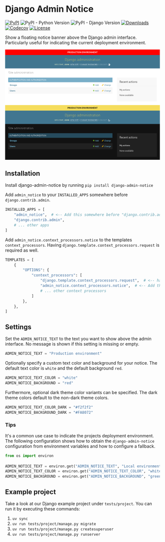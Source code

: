 # Django Admin Notice

[![PyPI][pypi-image]][pypi-url]
![PyPI - Python Version][python-image]
![PyPI - Django Version][django-image]
[![Downloads][downloads-image]][downloads-url]
[![Codecov][codecov-image]][codecov-url]
[![License][license-image]][license-url]

[pypi-image]: https://img.shields.io/pypi/v/django-admin-notice
[pypi-url]: https://pypi.org/project/django-admin-notice/
[python-image]: https://img.shields.io/pypi/pyversions/django-admin-notice
[django-image]: https://img.shields.io/pypi/djversions/django-admin-notice
[downloads-image]: https://img.shields.io/pypi/dm/django-admin-notice
[downloads-url]: https://pypi.org/project/django-admin-notice/
[codecov-image]: https://codecov.io/gh/DoctorJohn/django-admin-notice/branch/main/graph/badge.svg
[codecov-url]: https://codecov.io/gh/DoctorJohn/django-admin-notice
[license-image]: https://img.shields.io/pypi/l/django-admin-notice
[license-url]: https://github.com/DoctorJohn/django-admin-notice/blob/main/LICENSE

Show a floating notice banner above the Django admin interface.
Particularly useful for indicating the current deployment environment.

![Admin notice preview (light mode)](.github/images/preview.png#gh-light-mode-only)
![Admin notice preview (dark mode)](.github/images/preview-dark.png#gh-dark-mode-only)

## Installation

Install django-admin-notice by running `pip install django-admin-notice`

Add `admin_notice` to your `INSTALLED_APPS` somewhere before `django.contrib.admin`.

```python
INSTALLED_APPS = [
    "admin_notice",  # <-- Add this somewhere before "django.contrib.admin"
    "django.contrib.admin",
    # ... other apps
]
```

Add `admin_notice.context_processors.notice` to the templates `context_processors`. 
Having `django.template.context_processors.request` is required as well.

```python
TEMPLATES = [
    {
        "OPTIONS": {
            "context_processors": [
                "django.template.context_processors.request",  # <-- have this
                "admin_notice.context_processors.notice",  # <-- Add this
                # ... other context processors
            ]
        },
    },
]
```

## Settings

Set the `ADMIN_NOTICE_TEXT` to the text you want to show above the admin interface.
No message is shown if this setting is missing or empty.

```python
ADMIN_NOTICE_TEXT = "Production environment"
```

Optionally specify a custom text color and background for your notice.
The default text color is `white` and the default background `red`.

```python
ADMIN_NOTICE_TEXT_COLOR = "white"
ADMIN_NOTICE_BACKGROUND = "red"
```

Furthermore, optional dark theme color variants can be specified.
The dark theme colors default to the non-dark theme colors.

```python
ADMIN_NOTICE_TEXT_COLOR_DARK = "#f2f2f2"
ADMIN_NOTICE_BACKGROUND_DARK = "#FA8072"
```

### Tips

It's a common use case to indicate the projects deployment environment.
The following configuration shows how to obtain the `django-admin-notice`
configuration from environment variables and how to configure a fallback.

```python
from os import environ

ADMIN_NOTICE_TEXT = environ.get("ADMIN_NOTICE_TEXT", "Local environment")
ADMIN_NOTICE_TEXT_COLOR = environ.get("ADMIN_NOTICE_TEXT_COLOR", "white")
ADMIN_NOTICE_BACKGROUND = environ.get("ADMIN_NOTICE_BACKGROUND", "green")
```

## Example project

Take a look at our Django example project under `tests/project`. You can run it by executing these commands:

1. `uv sync`
2. `uv run tests/project/manage.py migrate`
3. `uv run tests/project/manage.py createsuperuser`
4. `uv run tests/project/manage.py runserver`
